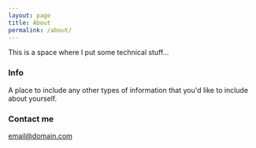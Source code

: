 ```yaml
---
layout: page
title: About
permalink: /about/
---
```


This is a space where I put some technical stuff... 

### Info


A place to include any other types of information that you'd like to include about yourself.

### Contact me

[email@domain.com](mailto:email@domain.com)